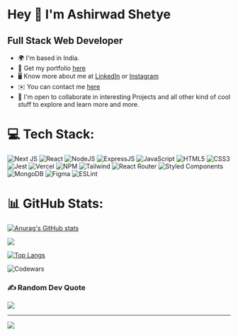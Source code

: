 # Hey 👋 I'm Ashirwad Shetye

## Full Stack Web Developer

- 🌍 I'm based in India.
- 🔗 Get my portfolio <a href="https://ashirwad-shetye-portfolio-fy5jpt51h-ashirwad-shetye.vercel.app/" target="_blank">here</a>
- 🖥️ Know more about me at <a href="https://www.linkedin.com/in/ashirwadshetye/" target="_blank">LinkedIn</a> or <a href="https://www.instagram.com/ashirwadshetye/" target="_blank">Instagram</a>
- ✉️ You can contact me [here](mailto:ashirwadpramodshetye@gmail.com)
- 🤝 I'm open to collaborate in interesting Projects and all other kind of cool stuff to explore and learn more and more.

# 💻 Tech Stack:

![Next JS](https://img.shields.io/badge/Next-black?style=for-the-badge&logo=next.js&logoColor=white) ![React](https://img.shields.io/badge/react-%2320232a.svg?style=for-the-badge&logo=react&logoColor=%2361DAFB) ![NodeJS](https://img.shields.io/badge/node.js-6DA55F?style=for-the-badge&logo=node.js&logoColor=white) ![ExpressJS](https://img.shields.io/badge/express.js-white?style=for-the-badge&logo=express&logoColor=black) ![JavaScript](https://img.shields.io/badge/javascript-%23323330.svg?style=for-the-badge&logo=javascript&logoColor=%23F7DF1E) ![HTML5](https://img.shields.io/badge/html5-%23E34F26.svg?style=for-the-badge&logo=html5&logoColor=white) ![CSS3](https://img.shields.io/badge/css3-%231572B6.svg?style=for-the-badge&logo=css3&logoColor=white) ![Jest](https://img.shields.io/badge/Jest-323330?style=for-the-badge&logo=Jest&logoColor=white) ![Vercel](https://img.shields.io/badge/vercel-%23000000.svg?style=for-the-badge&logo=vercel&logoColor=white) ![NPM](https://img.shields.io/badge/NPM-%23000000.svg?style=for-the-badge&logo=npm&logoColor=white) ![Tailwind](https://img.shields.io/badge/Tailwind_CSS-38B2AC?style=for-the-badge&logo=tailwind-css&logoColor=white) ![React Router](https://img.shields.io/badge/React_Router-CA4245?style=for-the-badge&logo=react-router&logoColor=white) ![Styled Components](https://img.shields.io/badge/styled--components-DB7093?style=for-the-badge&logo=styled-components&logoColor=white) ![MongoDB](https://img.shields.io/badge/MongoDB-%234ea94b.svg?style=for-the-badge&logo=mongodb&logoColor=white) ![Figma](https://img.shields.io/badge/figma-%23F24E1E.svg?style=for-the-badge&logo=figma&logoColor=white) ![ESLint](https://img.shields.io/badge/ESLint-4B3263?style=for-the-badge&logo=eslint&logoColor=white)

# 📊 GitHub Stats:

[![Anurag's GitHub stats](https://github-readme-stats.vercel.app/api?username=Ashirwad-Shetye&count_private=true&show_icons=true&theme=calm)](https://github.com/anuraghazra/github-readme-stats)

![](https://github-readme-streak-stats.herokuapp.com/?user=Ashirwad-Shetye&theme=tokyonight&hide_border=false)<br/>

[![Top Langs](https://github-readme-stats.vercel.app/api/top-langs/?username=Ashirwad-Shetye)](https://github.com/anuraghazra/github-readme-stats)

![Codewars](https://github.r2v.ch/codewars?user=ashirwad98)

### ✍️ Random Dev Quote

![](https://quotes-github-readme.vercel.app/api?type=horizontal&theme=light)

---

[![](https://visitcount.itsvg.in/api?id=Ashirwad-Shetye&label=Profile%20Views&color=0&icon=6&pretty=false)](https://visitcount.itsvg.in)
